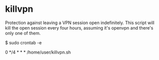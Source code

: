 # killvpn

Protection against leaving a VPN session open indefinitely. This script will kill the open session every four hours, assuming it's openvpn and there's only one of them.

$ sudo crontab -e

0 */4 * * * /home/user/killvpn.sh
